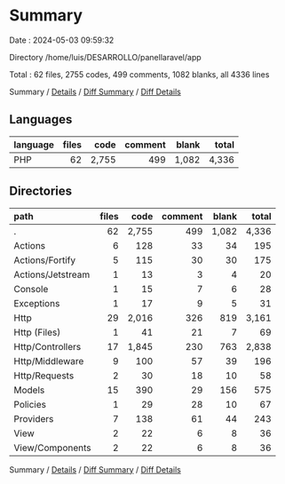 # Summary

Date : 2024-05-03 09:59:32

Directory /home/luis/DESARROLLO/panellaravel/app

Total : 62 files,  2755 codes, 499 comments, 1082 blanks, all 4336 lines

Summary / [Details](details.md) / [Diff Summary](diff.md) / [Diff Details](diff-details.md)

## Languages
| language | files | code | comment | blank | total |
| :--- | ---: | ---: | ---: | ---: | ---: |
| PHP | 62 | 2,755 | 499 | 1,082 | 4,336 |

## Directories
| path | files | code | comment | blank | total |
| :--- | ---: | ---: | ---: | ---: | ---: |
| . | 62 | 2,755 | 499 | 1,082 | 4,336 |
| Actions | 6 | 128 | 33 | 34 | 195 |
| Actions/Fortify | 5 | 115 | 30 | 30 | 175 |
| Actions/Jetstream | 1 | 13 | 3 | 4 | 20 |
| Console | 1 | 15 | 7 | 6 | 28 |
| Exceptions | 1 | 17 | 9 | 5 | 31 |
| Http | 29 | 2,016 | 326 | 819 | 3,161 |
| Http (Files) | 1 | 41 | 21 | 7 | 69 |
| Http/Controllers | 17 | 1,845 | 230 | 763 | 2,838 |
| Http/Middleware | 9 | 100 | 57 | 39 | 196 |
| Http/Requests | 2 | 30 | 18 | 10 | 58 |
| Models | 15 | 390 | 29 | 156 | 575 |
| Policies | 1 | 29 | 28 | 10 | 67 |
| Providers | 7 | 138 | 61 | 44 | 243 |
| View | 2 | 22 | 6 | 8 | 36 |
| View/Components | 2 | 22 | 6 | 8 | 36 |

Summary / [Details](details.md) / [Diff Summary](diff.md) / [Diff Details](diff-details.md)